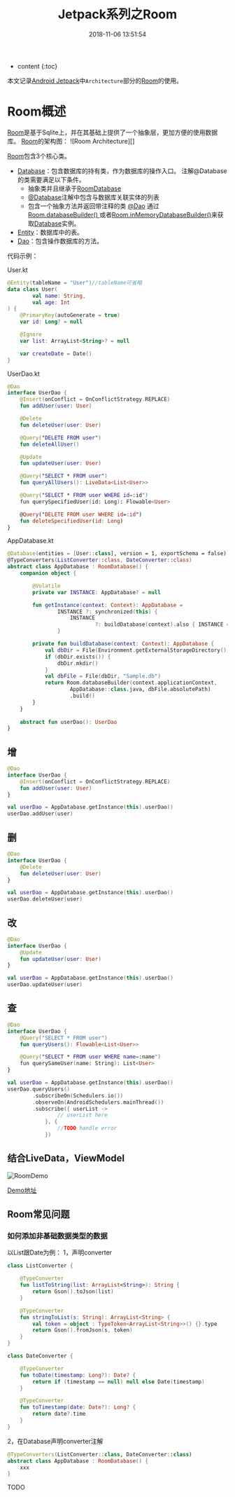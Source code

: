 ﻿---
layout: post
title:  "Jetpack系列之Room"
date:   2018-11-06 13:51:54
categories: Android
tags: Room 
---

* content
{:toc}

本文记录[Android Jetpack][1]中`Architecture`部分的[Room][2]的使用。




# Room概述
[Room][3]是基于Sqlite上，并在其基础上提供了一个抽象层，更加方便的使用数据库。
[Room][4]的架构图：
![Room Architecture][]

[Room][5]包含3个核心类。

* [Database][6]：包含数据库的持有类，作为数据库的操作入口。
    注解@Database的类需要满足以下条件。
    * 抽象类并且继承于[RoomDatabase][7]
    * [@Database][8]注解中包含与数据库关联实体的列表
    * 包含一个抽象方法并返回带注释的类 [@Dao][9]
通过[ Room.databaseBuilder() ][10]或者[Room.inMemoryDatabaseBuilder()][11]来获取[Database][12]实例。
* [Entity][13]：数据库中的表。
* [Dao][14]：包含操作数据库的方法。

代码示例：

User.kt
```kotlin
@Entity(tableName = "User")//tableName可省略
data class User(
        val name: String,
        val age: Int
) {
    @PrimaryKey(autoGenerate = true)
    var id: Long? = null

    @Ignore
    var list: ArrayList<String>? = null

    var createDate = Date()
}
```

UserDao.kt

```kotlin
@Dao
interface UserDao {
    @Insert(onConflict = OnConflictStrategy.REPLACE)
    fun addUser(user: User)

    @Delete
    fun deleteUser(user: User)

    @Query("DELETE FROM user")
    fun deleteAllUser()

    @Update
    fun updateUser(user: User)

    @Query("SELECT * FROM user")
    fun queryAllUsers(): LiveData<List<User>>

    @Query("SELECT * FROM user WHERE id=:id")
    fun querySpecifiedUser(id: Long): Flowable<User>

    @Query("DELETE FROM user WHERE id=:id")
    fun deleteSpecifiedUser(id: Long)
}
```

AppDatabase.kt

```kotlin
@Database(entities = [User::class], version = 1, exportSchema = false)
@TypeConverters(ListConverter::class, DateConverter::class)
abstract class AppDatabase : RoomDatabase() {
    companion object {

        @Volatile
        private var INSTANCE: AppDatabase? = null

        fun getInstance(context: Context): AppDatabase =
                INSTANCE ?: synchronized(this) {
                    INSTANCE
                            ?: buildDatabase(context).also { INSTANCE = it }
                }

        private fun buildDatabase(context: Context): AppDatabase {
            val dbDir = File(Environment.getExternalStorageDirectory(), "GoogleRoomDatabase")
            if (dbDir.exists()) {
                dbDir.mkdir()
            }
            val dbFile = File(dbDir, "Sample.db")
            return Room.databaseBuilder(context.applicationContext,
                    AppDatabase::class.java, dbFile.absolutePath)
                    .build()
        }
    }
    
    abstract fun userDao(): UserDao
}
```


## 增
```kotlin
@Dao
interface UserDao {
    @Insert(onConflict = OnConflictStrategy.REPLACE)
    fun addUser(user: User)
}
```
```kotlin
val userDao = AppDatabase.getInstance(this).userDao()
userDao.addUser(user)
```

## 删
```kotlin
@Dao
interface UserDao {
    @Delete
    fun deleteUser(user: User)
}
```
```kotlin
val userDao = AppDatabase.getInstance(this).userDao()
userDao.deleteUser(user)
```

## 改
```kotlin
@Dao
interface UserDao {
    @Update
    fun updateUser(user: User)
}
```
```kotlin
val userDao = AppDatabase.getInstance(this).userDao()
userDao.updateUser(user)
```

## 查
```kotlin
@Dao
interface UserDao {
    @Query("SELECT * FROM user")
    fun queryUsers(): Flowable<List<User>>

    @Query("SELECT * FROM user WHERE name=:name")
    fun querySameUser(name: String): List<User>
}
```
```kotlin
val userDao = AppDatabase.getInstance(this).userDao()
userDao.queryUsers()
        .subscribeOn(Schedulers.io())
        .observeOn(AndroidSchedulers.mainThread())
        .subscribe({ userList ->
                // userList here
            }, {
                //TODO handle error
            })
```

## 结合LiveData，ViewModel

![RoomDemo][15]

[Demo地址][16]


## Room常见问题

### 如何添加非基础数据类型的数据
以List跟Date为例：
1，声明converter
```kotlin
class ListConverter {

    @TypeConverter
    fun listToString(list: ArrayList<String>): String {
        return Gson().toJson(list)
    }

    @TypeConverter
    fun stringToList(s: String): ArrayList<String> {
        val token = object : TypeToken<ArrayList<String>>() {}.type
        return Gson().fromJson(s, token)
    }
}

class DateConverter {

    @TypeConverter
    fun toDate(timestamp: Long?): Date? {
        return if (timestamp == null) null else Date(timestamp)
    }

    @TypeConverter
    fun toTimestamp(date: Date?): Long? {
        return date?.time
    }
}
```
2，在Database声明converter注解
```kotlin
@TypeConverters(ListConverter::class, DateConverter::class)
abstract class AppDatabase : RoomDatabase() {
    xxx
}
```
TODO

  [1]: https://www.youtube.com/watch?v=LmkKFCfmnhQ&t=42s
  [2]: https://developer.android.google.cn/topic/libraries/architecture/room
  [3]: https://developer.android.google.cn/topic/libraries/architecture/room
  [4]: https://developer.android.google.cn/topic/libraries/architecture/room
  [5]: https://developer.android.google.cn/topic/libraries/architecture/room
  [6]: https://developer.android.google.cn/reference/android/arch/persistence/room/Database
  [7]: https://developer.android.google.cn/reference/android/arch/persistence/room/RoomDatabase
  [8]: https://developer.android.google.cn/reference/android/arch/persistence/room/Database
  [9]: https://developer.android.google.cn/reference/android/arch/persistence/room/Dao
  [10]: https://developer.android.google.cn/reference/android/arch/persistence/room/Room#databaseBuilder%28android.content.Context,%20java.lang.Class%3CT%3E,%20java.lang.String%29
  [11]: https://developer.android.google.cn/reference/android/arch/persistence/room/Room#inMemoryDatabaseBuilder%28android.content.Context,%20java.lang.Class%3CT%3E%29
  [12]: https://developer.android.google.cn/reference/android/arch/persistence/room/Database
  [13]: https://developer.android.google.cn/training/data-storage/room/defining-data
  [14]: https://developer.android.google.cn/training/data-storage/room/access
  [15]: http://qfxl.oss-cn-shanghai.aliyuncs.com/images/room_demo.gif
  [16]: https://github.com/qfxl/RoomSample.aliyuncs.com/images/room_demo.gif